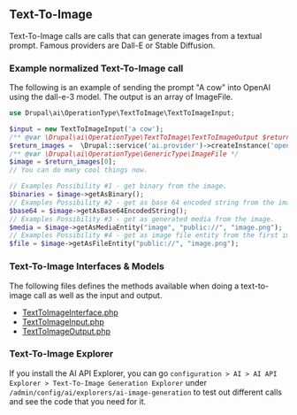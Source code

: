 

## Text-To-Image

Text-To-Image calls are calls that can generate images from a textual prompt. Famous providers are Dall-E or Stable Diffusion.

### Example normalized Text-To-Image call

The following is an example of sending the prompt "A cow" into OpenAI using the dall-e-3 model. The output is an array of ImageFile.

```php
use Drupal\ai\OperationType\TextToImage\TextToImageInput;

$input = new TextToImageInput('a cow');
/** @var \Drupal\ai\OperationType\TextToImage\TextToImageOutput $return_images */
$return_images =  \Drupal::service('ai.provider')->createInstance('openai')->textToImage($input, 'dall-e-3', ['my-custom-call']);
/** @var \Drupal\ai\OperationType\GenericType\ImageFile */
$image = $return_images[0];
// You can do many cool things now.

// Examples Possibility #1 - get binary from the image.
$binaries = $image->getAsBinary();
// Examples Possibility #2 - get as base 64 encoded string from the image.
$base64 = $image->getAsBase64EncodedString();
// Examples Possibility #3 - get as generated media from the image.
$media = $image->getAsMediaEntity("image", "public://", "image.png");
// Examples Possibility #4 - get as image file entity from the first image.
$file = $image->getAsFileEntity("public://", "image.png");
```

### Text-To-Image Interfaces & Models

The following files defines the methods available when doing a text-to-image call as well as the input and output.

* [TextToImageInterface.php](https://git.drupalcode.org/project/ai/-/blob/1.0.x/src/OperationType/TextToImage/TextToImageInterface.php?ref_type=heads)
* [TextToImageInput.php](https://git.drupalcode.org/project/ai/-/blob/1.0.x/src/OperationType/TextToImage/TextToImageInput.php?ref_type=heads)
* [TextToImageOutput.php](https://git.drupalcode.org/project/ai/-/blob/1.0.x/src/OperationType/TextToImage/TextToImageOutput.php?ref_type=heads)

### Text-To-Image Explorer
If you install the AI API Explorer, you can go `configuration > AI > AI API Explorer > Text-To-Image Generation Explorer` under `/admin/config/ai/explorers/ai-image-generation` to test out different calls and see the code that you need for it.
